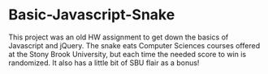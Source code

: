 # Basic-Javascript-Snake

This project was an old HW assignment to get down the basics of Javascript and jQuery. The snake eats Computer Sciences courses offered at the Stony Brook University, but each time the needed score to win is randomized. It also has a little bit of SBU flair as a bonus!
